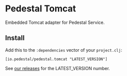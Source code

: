 # Pedestal Tomcat

Embedded Tomcat adapter for Pedestal Service.

## Install

Add this to the `:dependencies` vector of your `project.clj`:

    [io.pedestal/pedestal.tomcat "LATEST_VERSION"]

See [our releases](https://github.com/pedestal/pedestal/releases) for the LATEST\_VERSION number.

<!-- Copyright 2013 Relevance, Inc. -->
<!-- Copyright 2014 Cognitect, Inc. -->
